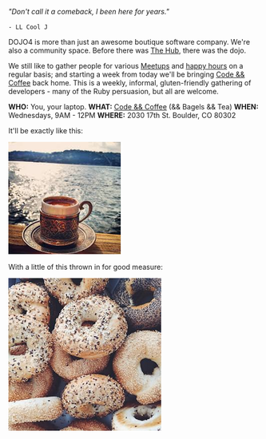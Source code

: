 *"Don't call it a comeback, I been here for years."* 
    
    - LL Cool J



DOJO4 is more than just an awesome boutique software company.  We're also a community space.  Before there was [The Hub](http://dojo4.com/blog/hubbishness), there was the dojo.

We still like to gather people for various [Meetups](http://www.meetup.com/Denver-Boulder-Freelance-Web-Developers/) and [happy hours](https://www.facebook.com/dojo4codeanddesign/events?ref=page_internal) on a regular basis; and starting a week from today we'll be bringing [Code && Coffee](https://twitter.com/codencoffee) back home.  This is a weekly, informal, gluten-friendly gathering of developers - many of the Ruby persuasion, but all are welcome.  


**WHO:** You, your laptop.
**WHAT:** [Code && Coffee](https://twitter.com/codencoffee) (&& Bagels && Tea)
**WHEN:** Wednesdays, 9AM - 12PM
**WHERE:** 2030 17th St. Boulder, CO 80302


It'll be exactly like this:

![coffee.jpeg](assets/b.jpeg) 

With a little of this thrown in for good measure:

![bagels.jpg](assets/c.jpeg) 

